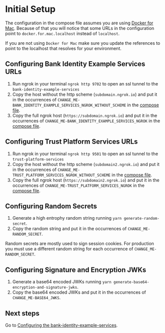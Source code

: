 # Initial Setup
The configuration in the compose file assumes you are using [Docker for Mac](https://docs.docker.com/desktop/install/mac-install/). Because of that you will notice that some URLs in the configuration point to `docker.for.mac.localhost` instead of `localhost`.

If you are not using `Docker for Mac` make sure you update the references to point to the localhost that resolves for your environment.

## Configuring Bank Identity Example Services URLs
1. Run ngrok in your terminal `ngrok http 9702` to open an ssl tunnel to the `bank-identity-example-services`
1. Copy the host without the http scheme (`subdomain.ngrok.io`) and put it in the occurrences of `CHANGE_ME-BANK_IDENTITY_EXAMPLE_SERVICES_NGROK_WITHOUT_SCHEME` in the [compose file](../docker-compose.yml).
1. Copy the full ngrok host (`https://subdomain.ngrok.io`) and put it in the occurrences of `CHANGE_ME-BANK_IDENTITY_EXAMPLE_SERVICES_NGROK` in the [compose file](../docker-compose.yml).

## Configuring Trust Platform Services URLs
1. Run ngrok in your terminal `ngrok http 9501` to open an ssl tunnel to the `trust-platform-services`
1. Copy the host without the http scheme (`subdomain2.ngrok.io`) and put it in the occurrences of `CHANGE_ME-TRUST_PLATFORM_SERVICES_NGROK_WITHOUT_SCHEME` in the [compose file](../docker-compose.yml).
1. Copy the full ngrok host (`https://subdomain2.ngrok.io`) and put it in the occurrences of `CHANGE_ME-TRUST_PLATFORM_SERVICES_NGROK` in the [compose file](../docker-compose.yml).

## Configuring Random Secrets
1. Generate a high entrophy random string running `yarn generate-random-secret`.
1. Copy the random string and put it in the occurrences of `CHANGE_ME-RANDOM_SECRET`.

Random secrets are mostly used to sign session cookies. For production you must use a different random string for each occurrence of `CHANGE_ME-RANDOM_SECRET`.

## Configuring Signature and Encryption JWKs
1. Generate a base64 encoded JWKs running `yarn generate-base64-encryption-and-signature-jwks`.
1. Copy the base64 encoded JWKs and put it in the occurrences of `CHANGE_ME-BASE64_JWKS`.

## Next steps
Go to [Configuring the bank-identity-example-services](configuring-bank-identity-example-services.md).